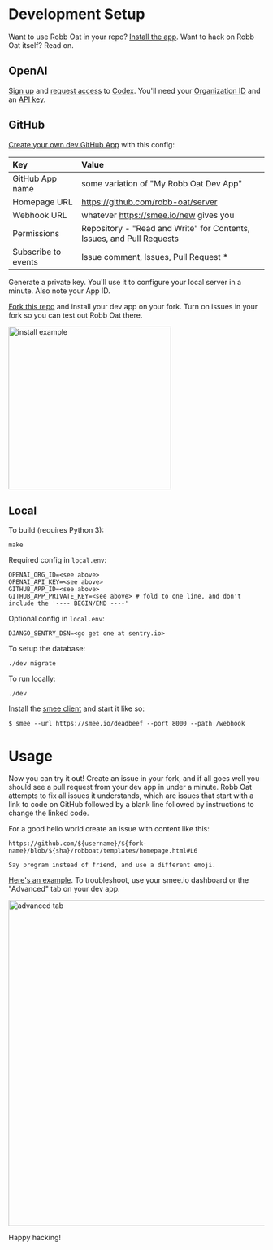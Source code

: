 # Development Setup

Want to use Robb Oat in your repo? [Install the app](https://github.com/apps/robb-oat). Want to hack on Robb Oat itself? Read on.

## OpenAI

[Sign up](https://beta.openai.com/signup) and [request access](http://beta.openai.com/codex-waitlist) to [Codex](https://beta.openai.com/docs/guides/code/introduction). You'll need your [Organization ID](https://beta.openai.com/account/org-settings) and an [API key](https://beta.openai.com/account/api-keys).

## GitHub

[Create your own dev GitHub App](https://github.com/settings/apps/new) with this config:

| Key | Value |
|:---|:--------|
| GitHub App name | some variation of "My Robb Oat Dev App" |
| Homepage URL | https://github.com/robb-oat/server |
| Webhook URL | whatever https://smee.io/new gives you |
| Permissions | Repository - "Read and Write" for Contents, Issues, and Pull Requests |
| Subscribe to events | Issue comment, Issues, Pull Request * |

Generate a private key. You'll use it to configure your local server in a minute. Also note your App ID.

[Fork this repo](https://github.com/robb-oat/server/fork) and install your dev
app on your fork. Turn on issues in your fork so you can test out Robb Oat
there.

<img width="320" alt="install example" src="https://user-images.githubusercontent.com/134455/196690422-b0eeeb07-796b-47c4-b418-2eac7699d56d.png">


## Local

To build (requires Python 3):

```
make
```

Required config in `local.env`:

```
OPENAI_ORG_ID=<see above>
OPENAI_API_KEY=<see above>
GITHUB_APP_ID=<see above>
GITHUB_APP_PRIVATE_KEY=<see above> # fold to one line, and don't include the '---- BEGIN/END ----'
```

Optional config in `local.env`:

```
DJANGO_SENTRY_DSN=<go get one at sentry.io>
```

To setup the database:

```
./dev migrate
```

To run locally:

```
./dev
```

Install the [smee client](https://github.com/probot/smee-client) and start it like so:

```
$ smee --url https://smee.io/deadbeef --port 8000 --path /webhook
```

# Usage

Now you can try it out! Create an issue in your fork, and if all goes well you
should see a pull request from your dev app in under a minute. Robb Oat
attempts to fix all issues it understands, which are issues that start with a
link to code on GitHub followed by a blank line followed by instructions to
change the linked code.

For a good hello world create an issue with content like this:

```
https://github.com/${username}/${fork-name}/blob/${sha}/robboat/templates/homepage.html#L6

Say program instead of friend, and use a different emoji.
```

[Here's an example](https://github.com/chadwhitacre/robb-oat-server/issues/1).
To troubleshoot, use your smee.io dashboard or the "Advanced" tab on your dev
app.

<img width="640" alt="advanced tab" src="https://user-images.githubusercontent.com/134455/196694040-cf3006e4-34b5-43aa-99fe-95846939bcfe.png">

Happy hacking!
